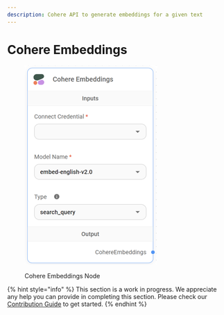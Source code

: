 ```yaml
---
description: Cohere API to generate embeddings for a given text
---
```


# Cohere Embeddings

<figure><img src="../../../.gitbook/assets/image (5) (1) (1) (1).png" alt="" width="306"><figcaption><p>Cohere Embeddings Node</p></figcaption></figure>

{% hint style="info" %}
This section is a work in progress. We appreciate any help you can provide in completing this section. Please check our [Contribution Guide](https://toi500.gitbook.io/flowise-docs/contributing) to get started.
{% endhint %}
